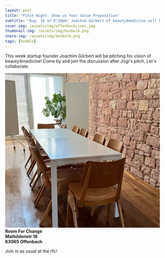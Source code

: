 ```yaml
---
layout: post
title: "Pitch Night: Show us Your Value Proposition"
subtitle: "Aug. 16 at 6:30pm: Joachim Görbert of beauty4medicine will be sharing his startup with us."
cover-img: /assets/img/offenbachriver.jpg
thumbnail-img: /assets/img/boxbulb.png
share-img: /assets/img/boxbulb.png
tags: [huddle]
---
```


This week startup founder Joachim Görbert will be pitching his vision of beauty4medicine! Come by and join the discussion after Jogi's pitch. Let's collaborate.

![](/assets/img/rfc.jpg)
__Room For Change__  
__Mathildenstr 18__  
__63065 Offenbach__  

Join in as usual at the rfc!
